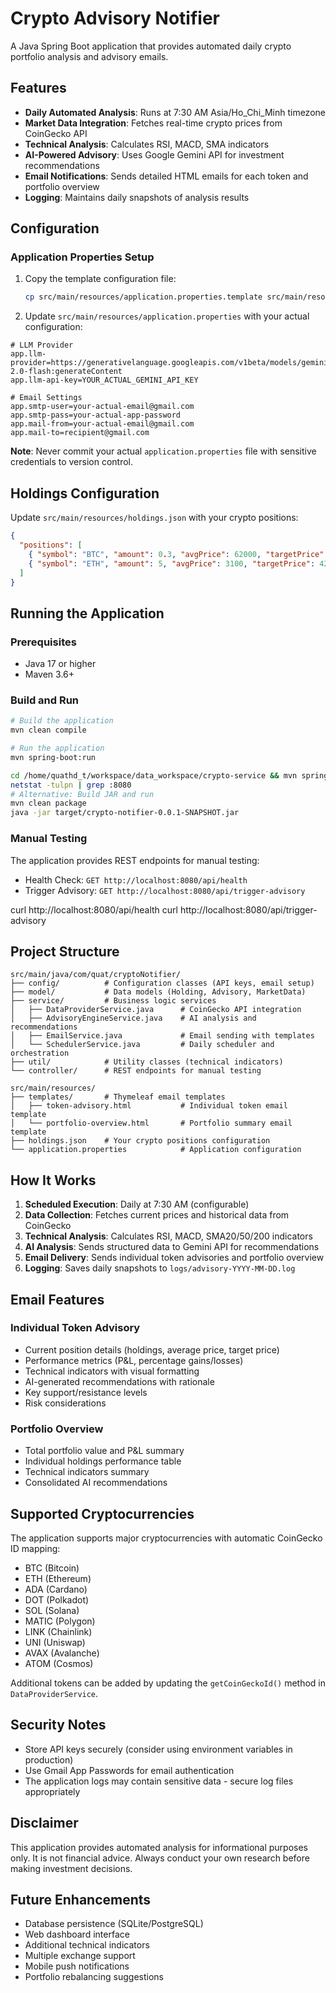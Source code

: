# Crypto Advisory Notifier

A Java Spring Boot application that provides automated daily crypto portfolio analysis and advisory emails.

## Features

- **Daily Automated Analysis**: Runs at 7:30 AM Asia/Ho_Chi_Minh timezone
- **Market Data Integration**: Fetches real-time crypto prices from CoinGecko API
- **Technical Analysis**: Calculates RSI, MACD, SMA indicators
- **AI-Powered Advisory**: Uses Google Gemini API for investment recommendations
- **Email Notifications**: Sends detailed HTML emails for each token and portfolio overview
- **Logging**: Maintains daily snapshots of analysis results

## Configuration

### Application Properties Setup

1. Copy the template configuration file:
   ```bash
   cp src/main/resources/application.properties.template src/main/resources/application.properties
   ```

2. Update `src/main/resources/application.properties` with your actual configuration:

```properties
# LLM Provider
app.llm-provider=https://generativelanguage.googleapis.com/v1beta/models/gemini-2.0-flash:generateContent
app.llm-api-key=YOUR_ACTUAL_GEMINI_API_KEY

# Email Settings
app.smtp-user=your-actual-email@gmail.com
app.smtp-pass=your-actual-app-password
app.mail-from=your-actual-email@gmail.com
app.mail-to=recipient@gmail.com
```

**Note**: Never commit your actual `application.properties` file with sensitive credentials to version control.

## Holdings Configuration

Update `src/main/resources/holdings.json` with your crypto positions:

```json
{
  "positions": [
    { "symbol": "BTC", "amount": 0.3, "avgPrice": 62000, "targetPrice": 75000, "maxDrawdownPct": -15 },
    { "symbol": "ETH", "amount": 5, "avgPrice": 3100, "targetPrice": 4200, "maxDrawdownPct": -12 }
  ]
}
```

## Running the Application

### Prerequisites
- Java 17 or higher
- Maven 3.6+

### Build and Run

```bash
# Build the application
mvn clean compile

# Run the application
mvn spring-boot:run

cd /home/quathd_t/workspace/data_workspace/crypto-service && mvn spring-boot:run
netstat -tulpn | grep :8080
# Alternative: Build JAR and run
mvn clean package
java -jar target/crypto-notifier-0.0.1-SNAPSHOT.jar
```

### Manual Testing

The application provides REST endpoints for manual testing:

- Health Check: `GET http://localhost:8080/api/health`
- Trigger Advisory: `GET http://localhost:8080/api/trigger-advisory`

curl http://localhost:8080/api/health
curl http://localhost:8080/api/trigger-advisory
## Project Structure

```
src/main/java/com/quat/cryptoNotifier/
├── config/          # Configuration classes (API keys, email setup)
├── model/           # Data models (Holding, Advisory, MarketData)
├── service/         # Business logic services
│   ├── DataProviderService.java      # CoinGecko API integration
│   ├── AdvisoryEngineService.java    # AI analysis and recommendations
│   ├── EmailService.java             # Email sending with templates
│   └── SchedulerService.java         # Daily scheduler and orchestration
├── util/            # Utility classes (technical indicators)
└── controller/      # REST endpoints for manual testing

src/main/resources/
├── templates/       # Thymeleaf email templates
│   ├── token-advisory.html           # Individual token email template
│   └── portfolio-overview.html       # Portfolio summary email template
├── holdings.json    # Your crypto positions configuration
└── application.properties            # Application configuration
```

## How It Works

1. **Scheduled Execution**: Daily at 7:30 AM (configurable)
2. **Data Collection**: Fetches current prices and historical data from CoinGecko
3. **Technical Analysis**: Calculates RSI, MACD, SMA20/50/200 indicators
4. **AI Analysis**: Sends structured data to Gemini API for recommendations
5. **Email Delivery**: Sends individual token advisories and portfolio overview
6. **Logging**: Saves daily snapshots to `logs/advisory-YYYY-MM-DD.log`

## Email Features

### Individual Token Advisory
- Current position details (holdings, average price, target price)
- Performance metrics (P&L, percentage gains/losses)
- Technical indicators with visual formatting
- AI-generated recommendations with rationale
- Key support/resistance levels
- Risk considerations

### Portfolio Overview
- Total portfolio value and P&L summary
- Individual holdings performance table
- Technical indicators summary
- Consolidated AI recommendations

## Supported Cryptocurrencies

The application supports major cryptocurrencies with automatic CoinGecko ID mapping:
- BTC (Bitcoin)
- ETH (Ethereum)
- ADA (Cardano)
- DOT (Polkadot)
- SOL (Solana)
- MATIC (Polygon)
- LINK (Chainlink)
- UNI (Uniswap)
- AVAX (Avalanche)
- ATOM (Cosmos)

Additional tokens can be added by updating the `getCoinGeckoId()` method in `DataProviderService`.

## Security Notes

- Store API keys securely (consider using environment variables in production)
- Use Gmail App Passwords for email authentication
- The application logs may contain sensitive data - secure log files appropriately

## Disclaimer

This application provides automated analysis for informational purposes only. It is not financial advice. Always conduct your own research before making investment decisions.

## Future Enhancements

- Database persistence (SQLite/PostgreSQL)
- Web dashboard interface
- Additional technical indicators
- Multiple exchange support
- Mobile push notifications
- Portfolio rebalancing suggestions
